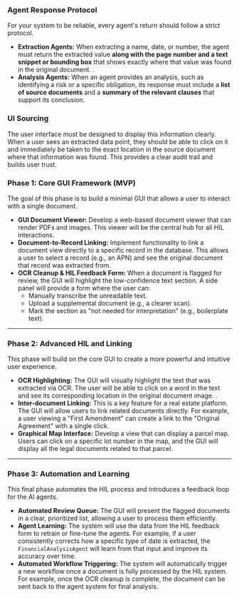 ### Agent Response Protocol

For your system to be reliable, every agent's return should follow a strict protocol.

- **Extraction Agents:** When extracting a name, date, or number, the agent must return the extracted value **along with the page number and a text snippet or bounding box** that shows exactly where that value was found in the original document. .
- **Analysis Agents:** When an agent provides an analysis, such as identifying a risk or a specific obligation, its response must include a **list of source documents** and a **summary of the relevant clauses** that support its conclusion.

### UI Sourcing

The user interface must be designed to display this information clearly. When a user sees an extracted data point, they should be able to click on it and immediately be taken to the exact location in the source document where that information was found. This provides a clear audit trail and builds user trust.

### Phase 1: Core GUI Framework (MVP)

The goal of this phase is to build a minimal GUI that allows a user to interact with a single document.

- **GUI Document Viewer:** Develop a web-based document viewer that can render PDFs and images. This viewer will be the central hub for all HIL interactions.
- **Document-to-Record Linking:** Implement functionality to link a document view directly to a specific record in the database. This allows a user to select a record (e.g., an APN) and see the original document that record was extracted from.
- **OCR Cleanup & HIL Feedback Form:** When a document is flagged for review, the GUI will highlight the low-confidence text section. A side panel will provide a form where the user can:
    - Manually transcribe the unreadable text.
    - Upload a supplemental document (e.g., a clearer scan).
    - Mark the section as "not needed for interpretation" (e.g., boilerplate text).

---

### Phase 2: Advanced HIL and Linking

This phase will build on the core GUI to create a more powerful and intuitive user experience.

- **OCR Highlighting:** The GUI will visually highlight the text that was extracted via OCR. The user will be able to click on a word in the text and see its corresponding location in the original document image. .
- **Inter-document Linking:** This is a key feature for a real estate platform. The GUI will allow users to link related documents directly. For example, a user viewing a "First Amendment" can create a link to the "Original Agreement" with a single click.
- **Graphical Map Interface:** Develop a view that can display a parcel map. Users can click on a specific lot number in the map, and the GUI will display all the legal documents related to that parcel.

---

### Phase 3: Automation and Learning

This final phase automates the HIL process and introduces a feedback loop for the AI agents.

- **Automated Review Queue:** The GUI will present the flagged documents in a clear, prioritized list, allowing a user to process them efficiently.
- **Agent Learning:** The system will use the data from the HIL feedback form to retrain or fine-tune the agents. For example, if a user consistently corrects how a specific type of date is extracted, the `FinancialAnalysisAgent` will learn from that input and improve its accuracy over time.
- **Automated Workflow Triggering:** The system will automatically trigger a new workflow once a document is fully processed by the HIL system. For example, once the OCR cleanup is complete, the document can be sent back to the agent system for final analysis.